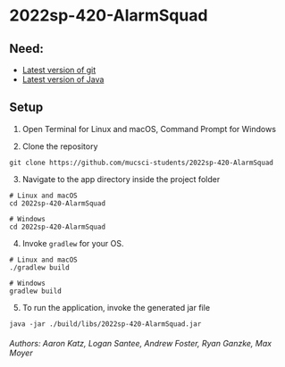 # 2022sp-420-AlarmSquad

## Need:
- [Latest version of git](https://git-scm.com/downloads)
- [Latest version of Java](https://www.oracle.com/java/technologies/downloads/)

## Setup

1. Open Terminal for Linux and macOS, Command Prompt for Windows

2. Clone the repository

```
git clone https://github.com/mucsci-students/2022sp-420-AlarmSquad
```

3. Navigate to the app directory inside the project folder

```
# Linux and macOS
cd 2022sp-420-AlarmSquad

# Windows
cd 2022sp-420-AlarmSquad
```

4. Invoke `gradlew` for your OS.

```
# Linux and macOS
./gradlew build

# Windows
gradlew build
```

5. To run the application, invoke the generated jar file

```
java -jar ./build/libs/2022sp-420-AlarmSquad.jar
```

###### Authors: Aaron Katz, Logan Santee, Andrew Foster, Ryan Ganzke, Max Moyer  
